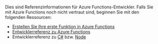Dies sind Referenzinformationen für Azure Functions-Entwickler. Falls Sie mit Azure Functions noch nicht vertraut sind, beginnen Sie mit den folgenden Ressourcen:

* [Erstellen Sie Ihre erste Funktion in Azure Functions](../articles/azure-functions/functions-create-first-azure-function.md)
* [Entwicklerreferenz zu Azure Functions](../articles/azure-functions/functions-reference.md)
* Entwicklerreferenz zu [C#](../articles/azure-functions/functions-reference-csharp.md) bzw. [Node](../articles/azure-functions/functions-reference-node.md)

<!---HONumber=AcomDC_0525_2016-->